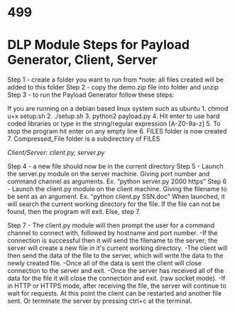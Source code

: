 # 499
# DLP Module Steps for Payload Generator, Client, Server

Step 1 - create a folder you want to run from
	*note: all files created will be added to this folder
Step 2 - copy the demo.zip file into folder and unzip
Step 3 - to run the Payload Generator follow these steps:

If you are running on a debian based linux system such as ubuntu
	      1. chmod u+x setup.sh
	      2. ./setup.sh
	      3. python2 payload.py
	      4. Hit enter to use hard coded libraries or type in the string/regular expression
	         [A-Z0-9a-z]
	      5. To stop the program hit enter on any empty line
    	      6. FILES folder is now created
	      7. Compressed_File folder is a subdirectory of FILES

*Client/Server: client.py, server.py*

Step 4 - a new file should now be in the current directory
Step 5 - Launch the server.py module on the server machine. Giving port number and command channel as arguments. Ex. “python server.py 2000 https”
Step 6 - Launch the client.py module on the client machine. Giving the filename to be sent as an argument. Ex. “python client.py SSN.doc”
	 When launched, it will search the current working directory for the file. If the file can not be found, then the program will exit. Else, step 7. 

Step 7 - The client.py module will then prompt the user for a command channel to connect with, followed by hostname and port number. 
	-If the connection is successful then it will send the filename to the server; the server will create a new file in it's current working directory.
	-The client will then send the data of the file to the server, which will write the data to the newly created file. 
	-Once all of the data is sent the client will close connection to the server and exit.
	-Once the server has received all of the data for the file it will close the connection and exit. (raw socket mode).
	-If in HTTP or HTTPS mode, after receiving the file, the server will continue to wait for requests. At this point the client can be restarted and another file sent. Or terminate the server by pressing ctrl+c at the terminal.


